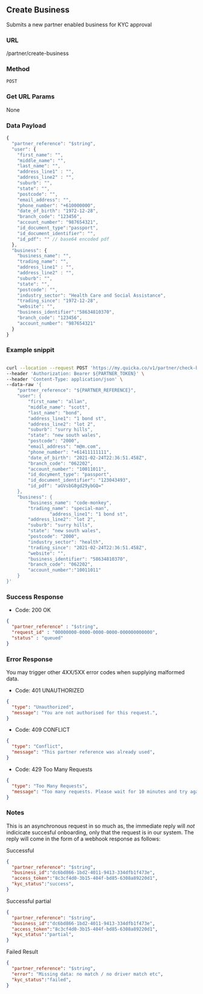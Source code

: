## Create Business

Submits a new partner enabled business for KYC approval

### URL

  /partner/create-business

### Method

  `POST`

### Get URL Params

None

### Data Payload

```javascript
{
  "partner_reference": "$string",
  "user": {
    "first_name": "",
    "middle_name": "",
    "last_name": "",
    "address_line1" : "",
    "address_line2" : "",
    "suburb": "",
    "state": "",
    "postcode": "",
    "email_address": "",
    "phone_number": "+610000000",
    "date_of_birth": "1972-12-28",
    "branch_code": "123456",
    "account_number": "987654321",
    "id_document_type":"passport",
    "id_document_identifier": "",
    "id_pdf": "" // base64 encoded pdf
  },
  "business": {
    "business_name": "",
    "trading_name": "",
    "address_line1" : "",
    "address_line2" : "",
    "suburb": "",
    "state": "",
    "postcode": "",
    "industry_sector": "Health Care and Social Assistance",
    "trading_since": "1972-12-28",
    "website": "",
    "business_identifier":"58634810370",
    "branch_code": "123456",
    "account_number": "987654321"
  }
}
```

### Example snippit

```bash

curl --location --request POST 'https://my.quicka.co/v1/partner/check-business' \
--header 'Authorization: Bearer ${PARTNER_TOKEN}' \
--header 'Content-Type: application/json' \
--data-raw '{
    "partner_reference": "${PARTNER_REFERENCE}",
    "user": {
        "first_name": "allan",
        "middle_name": "scott",
        "last_name": "bond",
        "address_line1": "1 bond st",
        "address_line2": "lot 2",
        "suburb": "surry hills",
        "state": "new south wales",
        "postcode": "2000",
        "email_address": "m@m.com",
        "phone_number": "+61411111111",
        "date_of_birth": "2021-02-24T22:36:51.458Z",
        "branch_code": "062202",
        "account_number": "10011011",
        "id_docyment_type": "passport",
        "id_document_identifier": "123043493",
        "id_pdf": "aGVsbG8gd29ybGQ="
    },
    "business": {
        "business_name": "code-monkey",
        "trading_name": "special-man",
                "address_line1": "1 bond st",
        "address_line2": "lot 2",
        "suburb": "surry hills",
        "state": "new south wales",
        "postcode": "2000",
        "industry_sector": "health",
        "trading_since": "2021-02-24T22:36:51.458Z",
        "website": "",
        "business_identifier": "58634810370",
        "branch_code": "062202",
        "account_number":"10011011"
    }
}'

```

### Success Response

  * Code: 200 OK

```json
{
  "partner_reference" : "$string",
  "request_id" : "00000000-0000-0000-0000-000000000000",
  "status" : "queued"
}
```

### Error Response

You may trigger other 4XX/5XX error codes when supplying malformed data.

  * Code: 401 UNAUTHORIZED

```json
{
  "type": "Unauthorized",
  "message": "You are not authorised for this request.",
}
```



  * Code: 409 CONFLICT

```json
{
  "type": "Conflict",
  "message": "This partner reference was already used",
}
```



  * Code: 429 Too Many Requests

```json
{
  "type": "Too Many Requests",
  "message": "Too many requests. Please wait for 10 minutes and try again"
}
```



### Notes

This is an asynchronous request in so much as, the immediate reply will _not_ indicicate
succesful onboarding, only that the request is in our system. The reply will come in the form of a webhook response as follows:

Successful

```json
{
  "partner_reference": "$string",
  "business_id":"dc6bd866-1bd2-4011-9413-334dfb1f473e",
  "access_token":"8c3cf4d0-3b15-404f-bd85-6308a89220d1",
  "kyc_status":"success",
}
```

Successful partial

```json
{
  "partner_reference": "$string",
  "business_id":"dc6bd866-1bd2-4011-9413-334dfb1f473e",
  "access_token":"8c3cf4d0-3b15-404f-bd85-6308a89220d1",
  "kyc_status":"partial",
}
```

Failed Result

```json
{
  "partner_reference": "$string",
  "error": "Missing data: no match / no driver match etc",
  "kyc_status":"failed",
}
```
